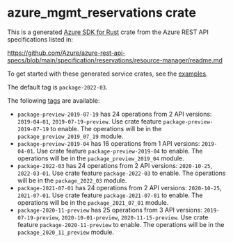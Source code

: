# azure_mgmt_reservations crate

This is a generated [Azure SDK for Rust](https://github.com/Azure/azure-sdk-for-rust) crate from the Azure REST API specifications listed in:

https://github.com/Azure/azure-rest-api-specs/blob/main/specification/reservations/resource-manager/readme.md

To get started with these generated service crates, see the [examples](https://github.com/Azure/azure-sdk-for-rust/blob/main/services/README.md#examples).

The default tag is `package-2022-03`.

The following [tags](https://github.com/Azure/azure-sdk-for-rust/blob/main/services/tags.md) are available:

- `package-preview-2019-07-19` has 24 operations from 2 API versions: `2019-04-01`, `2019-07-19-preview`. Use crate feature `package-preview-2019-07-19` to enable. The operations will be in the `package_preview_2019_07_19` module.
- `package-preview-2019-04` has 16 operations from 1 API versions: `2019-04-01`. Use crate feature `package-preview-2019-04` to enable. The operations will be in the `package_preview_2019_04` module.
- `package-2022-03` has 24 operations from 2 API versions: `2020-10-25`, `2022-03-01`. Use crate feature `package-2022-03` to enable. The operations will be in the `package_2022_03` module.
- `package-2021-07-01` has 24 operations from 2 API versions: `2020-10-25`, `2021-07-01`. Use crate feature `package-2021-07-01` to enable. The operations will be in the `package_2021_07_01` module.
- `package-2020-11-preview` has 25 operations from 3 API versions: `2019-07-19-preview`, `2020-10-01-preview`, `2020-11-15-preview`. Use crate feature `package-2020-11-preview` to enable. The operations will be in the `package_2020_11_preview` module.